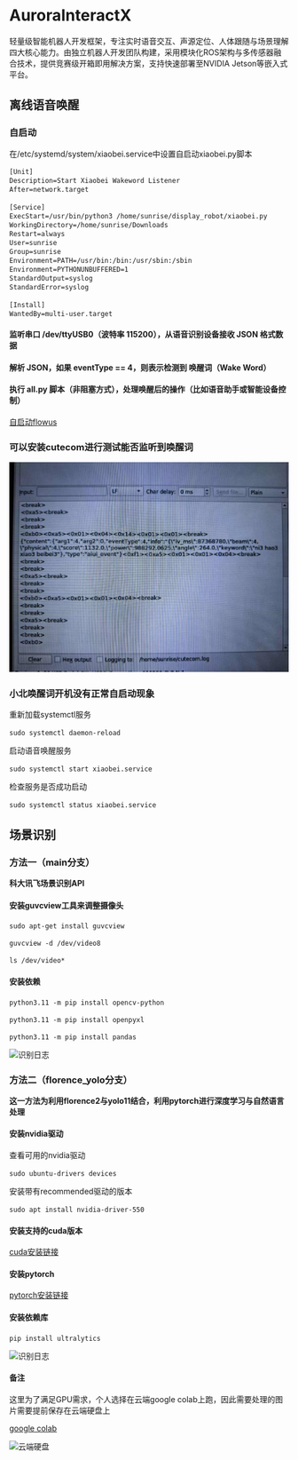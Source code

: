 # AuroraInteractX
轻量级智能机器人开发框架，专注实时语音交互、声源定位、人体跟随与场景理解四大核心能力。由独立机器人开发团队构建，采用模块化ROS架构与多传感器融合技术，提供竞赛级开箱即用解决方案，支持快速部署至NVIDIA Jetson等嵌入式平台。

## 离线语音唤醒
### 自启动
在/etc/systemd/system/xiaobei.service中设置自启动xiaobei.py脚本

```
[Unit]
Description=Start Xiaobei Wakeword Listener
After=network.target

[Service]
ExecStart=/usr/bin/python3 /home/sunrise/display_robot/xiaobei.py
WorkingDirectory=/home/sunrise/Downloads
Restart=always
User=sunrise
Group=sunrise
Environment=PATH=/usr/bin:/bin:/usr/sbin:/sbin
Environment=PYTHONUNBUFFERED=1
StandardOutput=syslog
StandardError=syslog

[Install]
WantedBy=multi-user.target
```
 #### 监听串口 /dev/ttyUSB0（波特率 115200），从语音识别设备接收 JSON 格式数据
 #### 解析 JSON，如果 eventType == 4，则表示检测到 唤醒词（Wake Word）
 #### 执行 all.py 脚本（非阻塞方式），处理唤醒后的操作（比如语音助手或智能设备控制）

 [自启动flowus](https://flowus.cn/maiqi/b309ab82-f98d-4168-8231-f8f6185ff100)

 ### 可以安装cutecom进行测试能否监听到唤醒词
 ![cutecom](cutecom日志.jpg)

 ### 小北唤醒词开机没有正常自启动现象
 重新加载systemctl服务

 ```sudo systemctl daemon-reload```

 启动语音唤醒服务

 ```sudo systemctl start xiaobei.service```

 检查服务是否成功启动

 ```sudo systemctl status xiaobei.service```


## 场景识别

### 方法一（main分支）
**科大讯飞场景识别API**

#### 安装guvcview工具来调整摄像头
```sudo apt-get install guvcview```

```guvcview -d /dev/video8```

```ls /dev/video*```

#### 安装依赖
```python3.11 -m pip install opencv-python```

```python3.11 -m pip install openpyxl```

```python3.11 -m pip install pandas```

![识别日志](场景识别展示.jpg) 

### 方法二（florence_yolo分支）
**这一方法为利用florence2与yolo11结合，利用pytorch进行深度学习与自然语言处理**

#### 安装nvidia驱动
查看可用的nvidia驱动

```sudo ubuntu-drivers devices```

安装带有recommended驱动的版本

```sudo apt install nvidia-driver-550```

#### 安装支持的cuda版本
[cuda安装链接](https://developer.nvidia.com/cuda-12-4-1-download-archive?target_os=Linux&target_arch=x86_64&Distribution=Ubuntu&target_version=22.04&target_type=deb_local)

#### 安装pytorch
[pytorch安装链接](https://pytorch.org/)

#### 安装依赖库
```pip install ultralytics```

![识别日志](florence2_yolo视觉处理.jpg)

#### 备注
这里为了满足GPU需求，个人选择在云端google colab上跑，因此需要处理的图片需要提前保存在云端硬盘上

[google colab](https://colab.research.google.com/)

![云端硬盘](云端硬盘.jpg)


